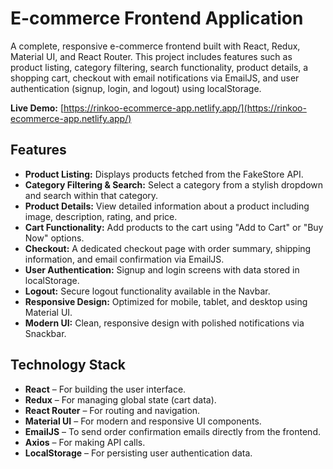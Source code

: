 # E-commerce Frontend Application

A complete, responsive e-commerce frontend built with React, Redux, Material UI, and React Router. This project includes features such as product listing, category filtering, search functionality, product details, a shopping cart, checkout with email notifications via EmailJS, and user authentication (signup, login, and logout) using localStorage.

**Live Demo:** [https://rinkoo-ecommerce-app.netlify.app/](https://rinkoo-ecommerce-app.netlify.app/)

## Features
- **Product Listing:** Displays products fetched from the FakeStore API.
- **Category Filtering & Search:** Select a category from a stylish dropdown and search within that category.
- **Product Details:** View detailed information about a product including image, description, rating, and price.
- **Cart Functionality:** Add products to the cart using "Add to Cart" or "Buy Now" options.
- **Checkout:** A dedicated checkout page with order summary, shipping information, and email confirmation via EmailJS.
- **User Authentication:** Signup and login screens with data stored in localStorage.
- **Logout:** Secure logout functionality available in the Navbar.
- **Responsive Design:** Optimized for mobile, tablet, and desktop using Material UI.
- **Modern UI:** Clean, responsive design with polished notifications via Snackbar.

## Technology Stack
- **React** – For building the user interface.
- **Redux** – For managing global state (cart data).
- **React Router** – For routing and navigation.
- **Material UI** – For modern and responsive UI components.
- **EmailJS** – To send order confirmation emails directly from the frontend.
- **Axios** – For making API calls.
- **LocalStorage** – For persisting user authentication data.
